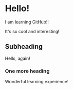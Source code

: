 # Hello!

I am learning GitHub!!

It's so cool and interesting!

## Subheading

Hello, again!

### One more heading
Wonderful learning experience!